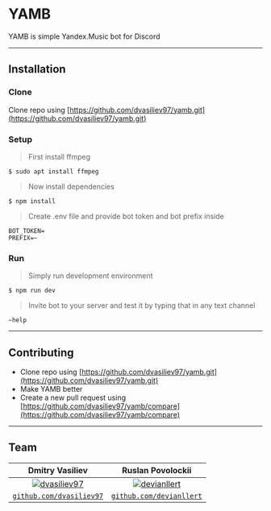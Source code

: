 # YAMB

YAMB is simple Yandex.Music bot for Discord

---

## Installation

### Clone
Clone repo using [https://github.com/dvasiliev97/yamb.git](https://github.com/dvasiliev97/yamb.git)

### Setup
> First install ffmpeg
```shell
$ sudo apt install ffmpeg
```
> Now install dependencies
```shell
$ npm install
```
> Create .env file and provide bot token and bot prefix inside
```
BOT_TOKEN=
PREFIX=~
```

### Run
> Simply run development environment
```shell
$ npm run dev
```
> Invite bot to your server and test it by typing that in any text channel
```
~help
```
---

## Contributing
- Clone repo using [https://github.com/dvasiliev97/yamb.git](https://github.com/dvasiliev97/yamb.git)
- Make YAMB better
- Create a new pull request using [https://github.com/dvasiliev97/yamb/compare](https://github.com/dvasiliev97/yamb/compare)

---

## Team

|**Dmitry Vasiliev**|**Ruslan Povolockii**|
|:---:|:---:|
| [![dvasiliev97](https://avatars2.githubusercontent.com/u/39442692?s=460&u=6c3a73c0794455877df3be2b5f583aff8776f395&v=4&s=100)](http://github.com/dvasiliev97) | [![devianllert](https://avatars1.githubusercontent.com/u/33530303?s=460&u=32f6bb8f286fe48ed914d75debc2112e14a8e4bc&v=4&s=100)](http://github.com/devianllert)  |
<a href="http://github.com/dvasiliev97" target="_blank">`github.com/dvasiliev97`</a> | <a href="http://github.com/devianllert" target="_blank">`github.com/devianllert`</a> |
